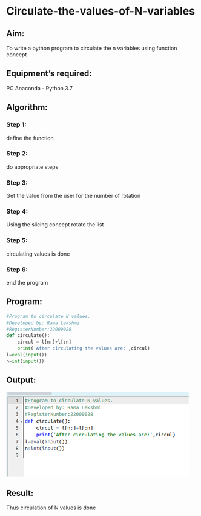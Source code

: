# Circulate-the-values-of-N-variables
## Aim:
To write a python program to circulate the n variables using function concept
## Equipment’s required:
PC
Anaconda - Python 3.7
## Algorithm: 
### Step 1: 
define the function
### Step 2: 
do appropriate steps
### Step 3: 
Get the value from the user for the number of rotation
### Step 4: 
Using the slicing concept rotate the list
### Step 5: 
circulating values is done
### Step 6: 
end the program
## Program:
```python
#Program to circulate N values.
#Developed by: Rama Lekshmi
#RegisterNumber:22009028
def circulate():
    circul = l[n:]+l[:n]
    print('After circulating the values are:',circul)
l=eval(input())
n=int(input())
```
## Output:
![](circ.png)
## Result:
Thus circulation of N values is done

